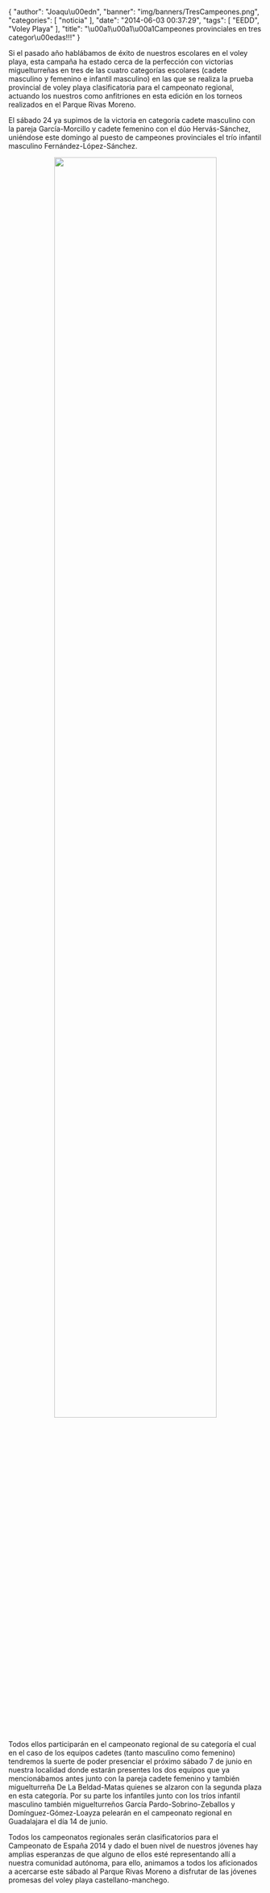 {
  "author": "Joaqu\u00edn", 
  "banner": "img/banners/TresCampeones.png", 
  "categories": [
    "noticia"
  ], 
  "date": "2014-06-03 00:37:29", 
  "tags": [
    "EEDD", 
    "Voley Playa"
  ], 
  "title": "\u00a1\u00a1\u00a1Campeones provinciales en tres categor\u00edas!!!"
}

Si el pasado año hablábamos de éxito de nuestros escolares en el voley playa, esta campaña ha estado cerca de la perfección con victorias miguelturreñas en tres de las cuatro categorías escolares (cadete masculino y femenino e infantil masculino) en las que se realiza la prueba provincial de voley playa clasificatoria para el campeonato regional, actuando los nuestros como anfitriones en esta edición en los torneos realizados en el Parque Rivas Moreno.

El sábado 24 ya supimos de la victoria en categoría cadete masculino con la pareja García-Morcillo y cadete femenino con el dúo Hervás-Sánchez, uniéndose este domingo al puesto de campeones provinciales el trío infantil masculino Fernández-López-Sánchez.

<center>
<a target="_new" href="http://www.advmiguelturra.org/img/banners/TresCampeones.png"> 
<img width="80%" align="center" src="http://www.advmiguelturra.org/img/banners/TresCampeones.png"/> </a>
</center>

Todos ellos participarán en el campeonato regional de su categoría el cual en el caso de los equipos cadetes (tanto masculino como femenino) tendremos la suerte de poder presenciar el próximo sábado 7 de junio en nuestra localidad donde estarán presentes los dos equipos que ya mencionábamos antes junto con la pareja cadete femenino y también miguelturreña De La Beldad-Matas quienes se alzaron con la segunda plaza en esta categoría. Por su parte los infantiles junto con los tríos infantil masculino también miguelturreños García Pardo-Sobrino-Zeballos y Domínguez-Gómez-Loayza pelearán en el campeonato regional en Guadalajara el día 14 de junio. 

Todos los campeonatos regionales serán clasificatorios para el Campeonato de España 2014 y dado el buen nivel de nuestros jóvenes hay amplias esperanzas de que alguno de ellos esté representando allí a nuestra comunidad autónoma, para ello, animamos a todos los aficionados a acercarse este sábado al Parque Rivas Moreno a disfrutar de las jóvenes promesas del voley playa castellano-manchego.


